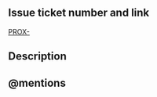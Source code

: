 ## Issue ticket number and link

[PROX-]()

## Description

<!--- Describe your changes in detail -->
<!--- Add screenshots if appropriate -->

## @mentions

<!--- Mention the person responsible for reviewing proposed changes -->
